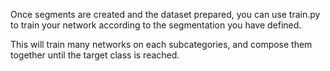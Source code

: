 Once segments are created and the dataset prepared, you can use train.py to train your network according to the segmentation you have defined.

This will train many networks on each subcategories, and compose them together until the target class is reached.